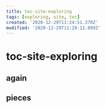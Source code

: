 ```yaml
---
title: toc-site-exploring
tags: [exploring, site, toc]
created: '2020-12-29T11:24:51.370Z'
modified: '2020-12-29T11:28:12.899Z'
---
```


# toc-site-exploring

## again

## pieces
